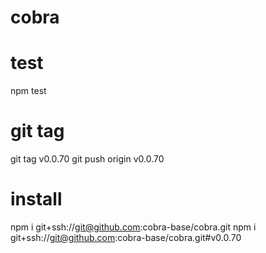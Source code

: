 # cobra

# test
npm test

# git tag
git tag v0.0.70
git push origin v0.0.70

# install
npm i git+ssh://git@github.com:cobra-base/cobra.git
npm i git+ssh://git@github.com:cobra-base/cobra.git#v0.0.70
